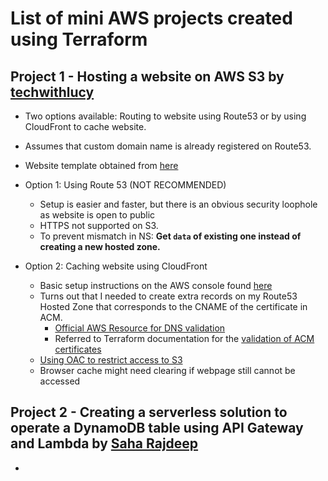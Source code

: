 # List of mini AWS projects created using Terraform

## Project 1 - Hosting a website on AWS S3 by [techwithlucy](https://github.com/techwithlucy/youtube/blob/main/5-mini-aws-projects.md)

- Two options available: Routing to website using Route53 or by using CloudFront to cache website.
- Assumes that custom domain name is already registered on Route53.
- Website template obtained from [here](https://www.free-css.com/free-css-templates/page294/troweld)
- Option 1: Using Route 53 (NOT RECOMMENDED)
    - Setup is easier and faster, but there is an obvious security loophole as website is open to public
    - HTTPS not supported on S3.
    - To prevent mismatch in NS: **Get `data` of existing one instead of creating a new hosted zone.**

- Option 2: Caching website using CloudFront
    - Basic setup instructions on the AWS console found [here](https://docs.aws.amazon.com/AmazonCloudFront/latest/DeveloperGuide/GettingStarted.SimpleDistribution.html)
    - Turns out that I needed to create extra records on my Route53 Hosted Zone that corresponds to the CNAME of the certificate in ACM.
        - [Official AWS Resource for DNS validation](https://docs.aws.amazon.com/acm/latest/userguide/dns-validation.html)
        - Referred to Terraform documentation for the [validation of ACM certificates](https://registry.terraform.io/providers/hashicorp/aws/latest/docs/resources/acm_certificate_validation)
    - [Using OAC to restrict access to S3](https://docs.aws.amazon.com/AmazonCloudFront/latest/DeveloperGuide/private-content-restricting-access-to-s3.html)
    - Browser cache might need clearing if webpage still cannot be accessed
    
## Project 2 - Creating a serverless solution to operate a DynamoDB table using API Gateway and Lambda by [Saha Rajdeep](https://github.com/saha-rajdeep/serverless-lab)

- 

